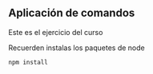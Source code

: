 ## Aplicación de comandos

Este es el ejercicio del curso

Recuerden instalas los paquetes de node


```
npm install
```